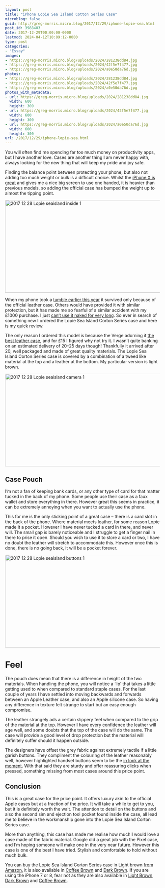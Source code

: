 ```yaml
---
layout: post
title: "iPhone Lopie Sea Island Cotton Series Case"
microblog: false
guid: http://greg-morris.micro.blog/2017/12/29/iphone-lopie-sea.html
post_id: 3988403
date: 2017-12-29T00:00:00-0000
lastmod: 2024-04-12T10:09:12-0000
type: post
categories:
- "Essay"
images:
- https://greg-morris.micro.blog/uploads/2024/281238dd84.jpg
- https://greg-morris.micro.blog/uploads/2024/42f5e7f477.jpg
- https://greg-morris.micro.blog/uploads/2024/a0e50da76d.jpg
photos:
- https://greg-morris.micro.blog/uploads/2024/281238dd84.jpg
- https://greg-morris.micro.blog/uploads/2024/42f5e7f477.jpg
- https://greg-morris.micro.blog/uploads/2024/a0e50da76d.jpg
photos_with_metadata:
- url: https://greg-morris.micro.blog/uploads/2024/281238dd84.jpg
  width: 600
  height: 300
- url: https://greg-morris.micro.blog/uploads/2024/42f5e7f477.jpg
  width: 600
  height: 300
- url: https://greg-morris.micro.blog/uploads/2024/a0e50da76d.jpg
  width: 600
  height: 300
url: /2017/12/29/iphone-lopie-sea.html
---
```

<p><!--kg-card-begin: html--></p>
<p>You will often find me spending far too much money on productivity apps, but I have another love. Cases are another thing I am never happy with, always looking for the new thing that will keep my pride and joy safe.</p>
<p>Finding the balance point between protecting your phone, but also not adding too much weight or bulk is a difficult choice. Whilst the <a href="/post/2017-11-08-iphonex-impressions/">iPhone X is great</a> and gives me a nice big screen to use one handed, it is heavier than previous models, so adding the official case has bumped the weight up to almost the tipping point.</p>
<p><img style="margin-left: auto; margin-right: auto;" title="2017-12-28-Lopie-seaisland-inside-1.png" src="https://greg-morris.micro.blog/uploads/2024/281238dd84.jpg" alt="2017 12 28 Lopie seaisland inside 1" width="600" height="300" border="0" /></p>
<p>When my phone took a <a href="/post/2017-08-20-careful-with-my-phone/">tumble earlier this year</a> it survived only because of the official leather case. Others would have provided it with similar protection, but it has made me so fearful of a similar accident with my £1000 purchase. I just <a href="/post/2017-11-04-few-hours-naked/">can’t use it naked for very long</a>. So ever in search of something new I ordered the Lopie Sea Island Corton Series case and here is my quick review.</p>
<p>The only reason I ordered this model is because the Verge adorning it <a href="https://www.theverge.com/2017/12/7/16744278/apple-iphone-x-leather-case">the best leather case</a>, and for £15 I figured why not try it. I wasn’t quite banking on an estimated delivery of 20–25 days though! Thankfully it arrived after 20, well packaged and made of great quality materials. The Lopie Sea Island Corton Series case is covered by a combination of a tweed like material at the top and a leather at the bottom. My particular version is light brown.</p>
<p><img style="margin-left: auto; margin-right: auto;" title="2017-12-28-Lopie-seaisland-camera-1.png" src="https://greg-morris.micro.blog/uploads/2024/42f5e7f477.jpg" alt="2017 12 28 Lopie seaisland camera 1" width="600" height="300" border="0" /></p>
<h2><strong>Case Pouch</strong></h2>
<p>I’m not a fan of keeping bank cards, or any other type of card for that matter tucked in the back of my phone. Some people use their case as a faux wallet and store everything in there. However great this seems in practice, it can be extremely annoying when you want to actually use the phone.</p>
<p>This for me is the only sticking point of a great case – there is a card slot in the back of the phone. Where material meets leather, for some reason Lopie made it a pocket. However I have never tucked a card in there, and never will. The small gap is barely noticeable and I struggle to get a finger nail in there to prise it open. Should you wish to use it to store a card or two, I have no doubt the leather will stretch to accommodate this. However once this is done, there is no going back, it will be a pocket forever.</p>
<p><img style="margin-left: auto; margin-right: auto;" title="2017-12-28-Lopie-seaisland-buttons-1.png" src="https://greg-morris.micro.blog/uploads/2024/a0e50da76d.jpg" alt="2017 12 28 Lopie seaisland buttons 1" width="600" height="300" border="0" /></p>
<h1><strong>Feel</strong></h1>
<p>The pouch does mean that there is a difference in height of the two materials. When handling the phone, you will notice a ‘lip’ that takes a little getting used to when compared to standard staple cases. For the last couple of years I have settled into moving backwards and forwards between an Apple Leather case, and also an Apple silicone case. So having any difference in texture felt strange to start but an easy enough compromise.</p>
<p>The leather strangely ads a certain slippery feel when compared to the grip of the material at the top. However I have every confidence the leather will age well, and some doubts that the top of the case will do the same. The case will provide a good level of drop protection but the material will definitely suffer should it happen outside.</p>
<p>The designers have offset the grey fabric against extremely tactile if a little garish buttons. They compliment the colouring of the leather reasonably well, however highlighted handset buttons seem to be the <a href="https://techcrunch.com/2017/10/17/lets-talk-about-that-pixel-2-contrast-color-button-though/">in look at the moment</a>. With that said they are sturdy and offer reassuring clicks when pressed, something missing from most cases around this price point.</p>
<h2><strong>Conclusion</strong></h2>
<p>This is a great case for the price point. It offers luxury akin to the official Apple cases but at a fraction of the price. It will take a while to get to you, but it is definitely worth the wait. The attention to detail on the buttons and also the second sim and ejection tool pocket found inside the case, all lead me to believe in the workmanship gone into the Lopie Sea Island Corton Series case.</p>
<p>More than anything, this case has made me realise how much I would love a case made of the fabric material. Google did a great job with the Pixel case, and I’m hoping someone will make one in the very near future. However this case is one of the best I have tried. Stylish and comfortable to hold without much bulk.</p>
<p>You can buy the Lopie Sea Island Corton Series case in Light brown <a href="https://www.amazon.co.uk/gp/product/B075D8LT12/ref=as_li_tl?ie=UTF8&amp;camp=1634&amp;creative=6738&amp;creativeASIN=B075D8LT12&amp;linkCode=as2&amp;tag=gr36-21&amp;linkId=0f1e5d08361281d9e08c2252c5fa7a17">from Amazon</a>, it is also available in <a href="https://www.amazon.co.uk/gp/product/B075D8R8CX/ref=as_li_qf_sp_asin_il_tl?ie=UTF8&amp;tag=gr36-21&amp;camp=1634&amp;creative=6738&amp;linkCode=as2&amp;creativeASIN=B075D8R8CX&amp;linkId=e7faa700b036d67814c768bdc8097b50">Coffee Brown</a> and <a href="https://www.amazon.co.uk/gp/product/B075DCHGLF/ref=as_li_qf_sp_asin_il_tl?ie=UTF8&amp;tag=gr36-21&amp;camp=1634&amp;creative=6738&amp;linkCode=as2&amp;creativeASIN=B075DCHGLF&amp;linkId=3a7b46dec0660dbc69dba02ce1435226">Dark Brown</a>. If you are using the iPhone 7 or 8, fear not as they are also available in <a href="https://www.amazon.co.uk/gp/product/B075CWD4CM/ref=as_li_qf_sp_asin_il_tl?ie=UTF8&amp;tag=gr36-21&amp;camp=1634&amp;creative=6738&amp;linkCode=as2&amp;creativeASIN=B075CWD4CM&amp;linkId=604f036b5d51cfed00d6de36bc178788">Light Brown</a>, <a href="https://www.amazon.co.uk/gp/product/B075D1QG64/ref=as_li_qf_sp_asin_il_tl?ie=UTF8&amp;tag=gr36-21&amp;camp=1634&amp;creative=6738&amp;linkCode=as2&amp;creativeASIN=B075D1QG64&amp;linkId=da2edccdaa9df0f3ee97531b3f181978">Dark Brown</a> and <a href="https://www.amazon.co.uk/gp/product/B075D86G7M/ref=as_li_qf_sp_asin_il_tl?ie=UTF8&amp;tag=gr36-21&amp;camp=1634&amp;creative=6738&amp;linkCode=as2&amp;creativeASIN=B075D86G7M&amp;linkId=e92722ab449b2972acfae3ed65bb3257">Coffee Brown</a>.</p>
<p><!--kg-card-end: html--></p>
